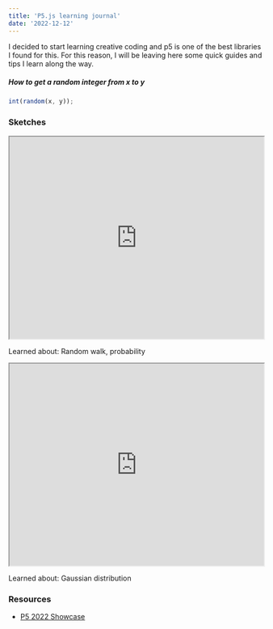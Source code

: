```yaml
---
title: 'P5.js learning journal'
date: '2022-12-12'
---
```


I decided to start learning creative coding and p5 is one of the best libraries I found for this. For this reason, I will be leaving here some quick guides and tips I learn along the way.

##### How to get a random integer from x to y

```js
int(random(x, y));
```

### Sketches

<iframe style="width: 100%; height: 400px;" src="https://editor.p5js.org/arielgers/full/TNuEMIdDI"></iframe>

Learned about: Random walk, probability

<iframe style="width: 100%; height: 400px;" src="https://editor.p5js.org/arielgers/full/MCSFnROkk"></iframe>

Learned about: Gaussian distribution

### Resources

- [P5 2022 Showcase](https://showcase.p5js.org/#/2022-All)
